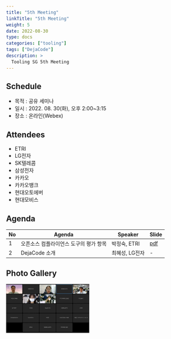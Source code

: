 ```yaml
---
title: "5th Meeting"
linkTitle: "5th Meeting"
weight: 5
date: 2022-08-30
type: docs
categories: ["tooling"]
tags: ["DejaCode"]
description: >
  Tooling SG 5th Meeting
---
```


## Schedule

* 목적 : 공유 세미나
* 일시 : 2022. 08. 30(화), 오후 2:00~3:15
* 장소 : 온라인(Webex)

## Attendees
* ETRI
* LG전자
* SK텔레콤
* 삼성전자
* 카카오
* 카카오뱅크
* 현대오토에버
* 현대모비스

## Agenda
| No | Agenda           | Speaker | Slide |
|----|-----------------|------|------|
| 1  | 오픈소스 컴플라이언스 도구의 평가 항목 | 박정숙, ETRI | [pdf](./Session1_ETRI.pdf) |
| 2  | DejaCode 소개 | 최혜성, LG전자 | - |

## Photo Gallery

<div ><span class="image fit">
  <img src="220830.PNG" width="45%">
</span></div>
